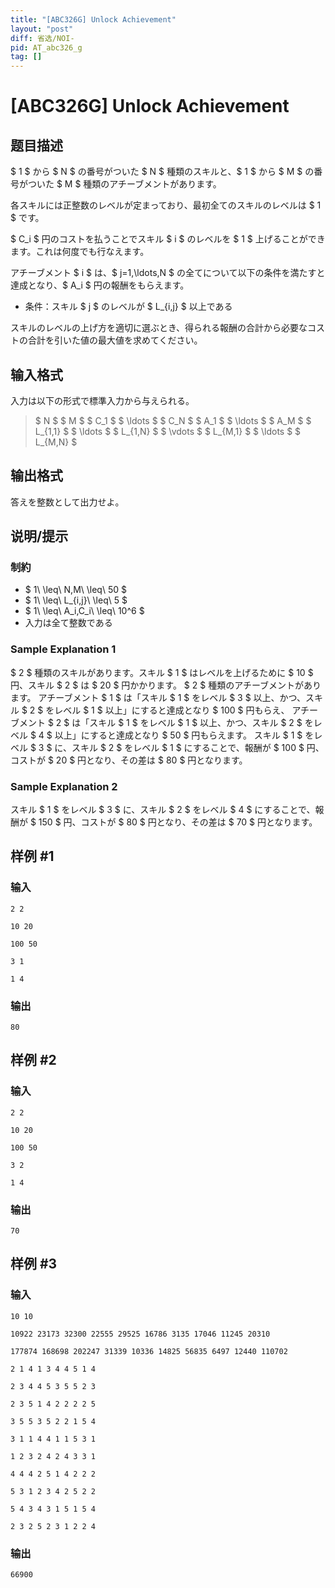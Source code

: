 ```yaml
---
title: "[ABC326G] Unlock Achievement"
layout: "post"
diff: 省选/NOI-
pid: AT_abc326_g
tag: []
---
```


# [ABC326G] Unlock Achievement

## 题目描述

[problemUrl]: https://atcoder.jp/contests/abc326/tasks/abc326_g

$ 1 $ から $ N $ の番号がついた $ N $ 種類のスキルと、$ 1 $ から $ M $ の番号がついた $ M $ 種類のアチーブメントがあります。

各スキルには正整数のレベルが定まっており、最初全てのスキルのレベルは $ 1 $ です。

$ C_i $ 円のコストを払うことでスキル $ i $ のレベルを $ 1 $ 上げることができます。これは何度でも行なえます。

アチーブメント $ i $ は、$ j=1,\ldots,N $ の全てについて以下の条件を満たすと達成となり、$ A_i $ 円の報酬をもらえます。

- 条件：スキル $ j $ のレベルが $ L_{i,j} $ 以上である
 
スキルのレベルの上げ方を適切に選ぶとき、得られる報酬の合計から必要なコストの合計を引いた値の最大値を求めてください。

## 输入格式

入力は以下の形式で標準入力から与えられる。

> $ N $ $ M $ $ C_1 $ $ \ldots $ $ C_N $ $ A_1 $ $ \ldots $ $ A_M $ $ L_{1,1} $ $ \ldots $ $ L_{1,N} $ $ \vdots $ $ L_{M,1} $ $ \ldots $ $ L_{M,N} $

## 输出格式

答えを整数として出力せよ。

## 说明/提示

### 制約

- $ 1\ \leq\ N,M\ \leq\ 50 $
- $ 1\ \leq\ L_{i,j}\ \leq\ 5 $
- $ 1\ \leq\ A_i,C_i\ \leq\ 10^6 $
- 入力は全て整数である
 
### Sample Explanation 1

$ 2 $ 種類のスキルがあります。スキル $ 1 $ はレベルを上げるために $ 10 $ 円、スキル $ 2 $ は $ 20 $ 円かかります。 $ 2 $ 種類のアチーブメントがあります。 アチーブメント $ 1 $ は「スキル $ 1 $ をレベル $ 3 $ 以上、かつ、スキル $ 2 $ をレベル $ 1 $ 以上」にすると達成となり $ 100 $ 円もらえ、 アチーブメント $ 2 $ は「スキル $ 1 $ をレベル $ 1 $ 以上、かつ、スキル $ 2 $ をレベル $ 4 $ 以上」にすると達成となり $ 50 $ 円もらえます。 スキル $ 1 $ をレベル $ 3 $ に、スキル $ 2 $ をレベル $ 1 $ にすることで、報酬が $ 100 $ 円、コストが $ 20 $ 円となり、その差は $ 80 $ 円となります。

### Sample Explanation 2

スキル $ 1 $ をレベル $ 3 $ に、スキル $ 2 $ をレベル $ 4 $ にすることで、報酬が $ 150 $ 円、コストが $ 80 $ 円となり、その差は $ 70 $ 円となります。

## 样例 #1

### 输入

```
2 2
10 20
100 50
3 1
1 4
```

### 输出

```
80
```

## 样例 #2

### 输入

```
2 2
10 20
100 50
3 2
1 4
```

### 输出

```
70
```

## 样例 #3

### 输入

```
10 10
10922 23173 32300 22555 29525 16786 3135 17046 11245 20310
177874 168698 202247 31339 10336 14825 56835 6497 12440 110702
2 1 4 1 3 4 4 5 1 4
2 3 4 4 5 3 5 5 2 3
2 3 5 1 4 2 2 2 2 5
3 5 5 3 5 2 2 1 5 4
3 1 1 4 4 1 1 5 3 1
1 2 3 2 4 2 4 3 3 1
4 4 4 2 5 1 4 2 2 2
5 3 1 2 3 4 2 5 2 2
5 4 3 4 3 1 5 1 5 4
2 3 2 5 2 3 1 2 2 4
```

### 输出

```
66900
```

